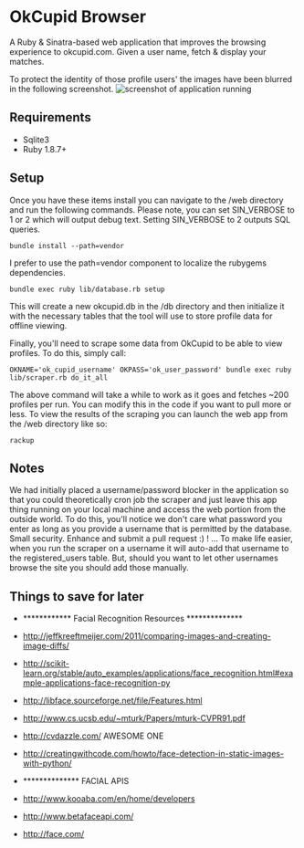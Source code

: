 # OkCupid Browser

A Ruby & Sinatra-based web application that improves the browsing experience to okcupid.com. Given a user name, fetch & display your matches.

To protect the identity of those profile users' the images have been blurred in the following screenshot. 
![screenshot of application running](http://i.imgur.com/WudUN.jpg)

## Requirements
* Sqlite3
* Ruby 1.8.7+

## Setup

Once you have these items install you can navigate to the /web directory and run the following commands. Please note, you can set SIN_VERBOSE to 1 or 2 which will output debug text. Setting SIN_VERBOSE to 2 outputs SQL queries.

```
bundle install --path=vendor
```

I prefer to use the path=vendor component to localize the rubygems dependencies.

```
bundle exec ruby lib/database.rb setup
```

This will create a new okcupid.db in the /db directory and then initialize it with the necessary tables that the
tool will use to store profile data for offline viewing.

Finally, you'll need to scrape some data from OkCupid to be able to view profiles. To do this, simply call:

```
OKNAME='ok_cupid_username' OKPASS='ok_user_password' bundle exec ruby lib/scraper.rb do_it_all
```
The above command will take a while to work as it goes and fetches ~200 profiles per run. You can modify this in the code if you want to pull more or less.
To view the results of the scraping you can launch the web app from the /web directory like so:

```
rackup
```

## Notes
We had initially placed a username/password blocker in the application so that you could theoretically
cron job the scraper and just leave this app thing running on your local machine and access the web
portion from the outside world. To do this, you'll notice we don't care what password you enter
as long as you provide a username that is permitted by the database. Small security. 
Enhance and submit a pull request :) !
  ...
To make life easier, when you run the scraper on a username it will auto-add that username
to the registered_users table. But, should you want to let other usernames browse the site
you should add those manually.

## Things to save for later

* ************ Facial Recognition Resources **************
* http://jeffkreeftmeijer.com/2011/comparing-images-and-creating-image-diffs/
* http://scikit-learn.org/stable/auto_examples/applications/face_recognition.html#example-applications-face-recognition-py
* http://libface.sourceforge.net/file/Features.html
* http://www.cs.ucsb.edu/~mturk/Papers/mturk-CVPR91.pdf
* http://cvdazzle.com/ AWESOME ONE
* http://creatingwithcode.com/howto/face-detection-in-static-images-with-python/

* ************** FACIAL APIS
* http://www.kooaba.com/en/home/developers
* http://www.betafaceapi.com/
* http://face.com/
